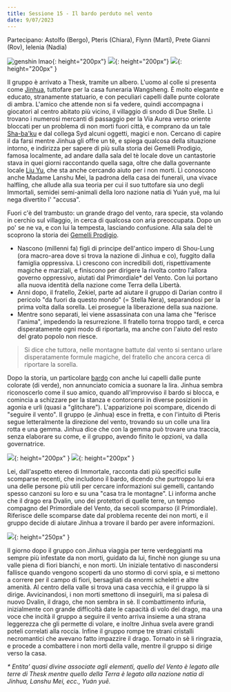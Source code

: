 ```yaml
---
title: Sessione 15 - Il bardo perduto nel vento
date: 9/07/2023
---
```

Partecipano: Astolfo (Bergo), Pteris (Chiara), Flynn (Marti), Prete Gianni (Rov), Ielenia (Nadia)

![genshin lmao](https://64.media.tumblr.com/f5eff543a3a22b3e657632c54daa0d79/9ffe5eefa00cc9b7-fd/s2048x3072/9581d258cb5505951f453dfa8efb3c778b1d86cd.pnj){: height="200px"} ![](https://pbs.twimg.com/media/E9OJxJeVIAQW9fT?format=jpg&name=medium){: height="200px"} ![](https://64.media.tumblr.com/6dcdc769131804e03f4743435db0c398/7211574e76cdc234-76/s2048x3072/3f96e9cd76b3143af632ea8b322410f8aeec3024.jpg){: height="200px" }

Il gruppo è arrivato a Thesk, tramite un albero. L'uomo al colle si presenta come [Jinhua](/star/npc/east#jinhua), tuttofare per la casa funeraria Wangsheng. È molto elegante e educato, stranamente statuario, e con peculiari capelli dalle punte colorate di ambra. L'amico che attende non si fa vedere, quindi accompagna i giocatori al centro abitato più vicino, il villaggio di snodo di Due Stelle. Lì trovano i numerosi mercanti di passaggio per la Via Aurea verso oriente bloccati per un problema di non morti fuori città, e comprano da un tale [Sha-ba'ku](/star/npc/misc#sha-baku) e dal collega Syd alcuni oggetti, magici e non. Cercano di capire il da farsi mentre Jinhua gli offre un tè, e spiega qualcosa della situazione intorno, e indirizza per sapere di più sulla storia dei Gemelli Prodigio, famosa localmente, ad andare dalla sala del tè locale dove un cantastorie stava in quei giorni raccontando quella saga, oltre che dalla governante locale [Liu Yu](/star/npc/east#governatrice-liu-yu), che sta anche cercando aiuto per i non morti. Lì conoscono anche Madame Lanshu Mei, la padrona della casa dei funerali, una vivace halfling, che allude alla sua teoria per cui il suo tuttofare sia uno degli Immortali, semidei semi-animali della loro nazione natia di Yuán yuē, ma lui nega divertito l' "accusa".


Fuori c'è del trambusto: un grande drago del vento, rara specie, sta volando in cerchio sul villaggio, in cerca di qualcosa con aria preoccupata. Dopo un po' se ne va, e con lui la tempesta, lasciando confusione. Alla sala del tè scoprono la storia dei [Gemelli Prodigio](/star/npc/east#gemelli-prodigio).

- Nascono (millenni fa) figli di principe dell'antico impero di Shou-Lung (ora macro-area dove si trova la nazione di Jinhua e co), fuggito dalla famiglia oppressiva. Lì crescono con incredibili doti, rispettivamente magiche e marziali, e finiscono per dirigere la rivolta contro l'allora governo oppressivo, aiutati dal Primordiale* del Vento. Con lui portano alla nuova identità della nazione come Terra della Libertà.
- Anni dopo, il fratello, Zekiel, parte ad aiutare il gruppo di Darian contro il pericolo "da fuori da questo mondo" (= Stella Nera), separandosi per la prima volta dalla sorella. Lei prosegue la liberazione della sua nazione.
- Mentre sono separati, lei viene assassinata con una lama che "ferisce l'anima", impedendo la resurrezione. Il fratello torna troppo tardi, e cerca disperatamente ogni modo di riportarla, ma anche con l'aiuto del resto del grato popolo non riesce.

> Si dice che tuttora, nelle montagne battute dal vento si sentano urlare disperatamente formule magiche, del fratello che ancora cerca di riportare la sorella.

Dopo la storia, un particolare [bardo](/star/npc/east#ventus) con anche lui capelli dalle punte colorate (di verde), non annunciato comicia a suonare la lira. Jinhua sembra riconoscerlo come il suo amico, quando all'improvviso il bardo si blocca, e comincia a schizzare per la stanza e contorcersi in diverse posizioni in agonia e urli (quasi a "glitchare"). L'apparizione poi scompare, dicendo di "seguire il vento". Il gruppo (e Jinhua) esce in fretta, e con l'intuito di Pteris segue letteralmente la direzione del vento, trovando su un colle una lira rotta e una gemma. Jinhua dice che con la gemma può trovare una traccia, senza elaborare su come, e il gruppo, avendo finito le opzioni, va dalla governatrice.

![](https://64.media.tumblr.com/0d0791a82bd9f554677cb41a6251f55e/a0621009a83132a0-38/s500x750/b6f4bad4eabfd7978b1225ce7f52df9aaf45afbf.jpg){: height="200px" } ![](https://mir-s3-cdn-cf.behance.net/project_modules/max_3840/f7390d164940385.63ff2a7a0aff3.png){: height="200px" }

Lei, dall'aspetto etereo di Immortale, racconta dati più specifici sulle scomparse recenti, che includono il bardo, dicendo che purtroppo lui era una delle persone più utili per cercare informazioni sui gemelli, cantando spesso canzoni su loro e su una "casa tra le montagne". Li informa anche che il drago era Dvalin, uno dei protettori di quelle terre, un tempo compagno del Primordiale del Vento, da secoli scomparso (il Primordiale). Riferisce delle scomparse date dal problema recente dei non morti, e il gruppo decide di aiutare Jinhua a trovare il bardo per avere informazioni.

![](https://i.imgur.com/594jQ2I.png){: height="250px" }

Il giorno dopo il gruppo con Jinhua viaggia per terre verdeggianti ma sempre più infestate da non morti, guidato da lui, finchè non giunge su una valle piena di fiori bianchi, e non morti. Un iniziale tentativo di nascondersi fallisce quando vengono scoperti da uno stormo di corvi spia, e si mettono a correre per il campo di fiori, bersagliati da enormi scheletri e altre amenità. Al centro della valle si trova una casa vecchia, e il gruppo là si dirige. Avvicinandosi, i non morti smettono di inseguirli, ma si palesa di nuovo Dvalin, il drago, che non sembra in sè. Il combattimento infuria, inizialmente con grande difficoltà date le capacità di volo del drago, ma una voce che incità il gruppo a seguire il vento arriva insieme a una strana leggerezza che gli permette di volare, e inoltre Jinhua svela avere grandi poteli correlati alla roccia. Infine il gruppo rompe tre strani cristalli necromantici che avevano fatto impazzire il drago. Tornato in sè li ringrazia, e procede a combattere i non morti della valle, mentre il gruppo si dirige verso la casa.

*\* Entita' quasi divine associate agli elementi, quello del Vento è legato alle terre di Thesk mentre quello della Terra è legato alla nazione natia di Jinhua, Lanshu Mei, ecc., Yuán yuē.*